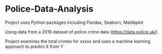 # Police-Data-Analysis
Project uses Python packages including Pandas, Seaborn, Matlibplot 

Using data from a 2019 dataset of police crime data (https://data.police.uk/)

Project examines the total crimes for xxxxx and uses a machine learning approach to predict X from Y

